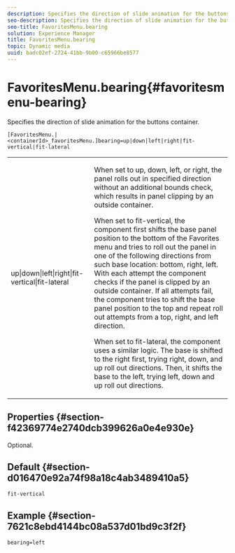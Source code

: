 ```yaml
---
description: Specifies the direction of slide animation for the buttons container.
seo-description: Specifies the direction of slide animation for the buttons container.
seo-title: FavoritesMenu.bearing
solution: Experience Manager
title: FavoritesMenu.bearing
topic: Dynamic media
uuid: badc02ef-2724-41bb-9b00-c65966be8577
---
```


# FavoritesMenu.bearing{#favoritesmenu-bearing}

Specifies the direction of slide animation for the buttons container.

`[FavoritesMenu.|<containerId>_favoritesMenu.]bearing=up|down|left|right|fit-vertical|fit-lateral`

<table id="table_2B109D2F91E64B5382B31921C3780FA5"> 
 <tbody> 
  <tr> 
   <td colname="col1"> <p><span class="codeph"> up|down|left|right|fit-vertical|fit-lateral</span> </p> </td> 
   <td colname="col2"> <p> When set to <span class="codeph"> up</span>, <span class="codeph"> down</span>, <span class="codeph"> left</span>, or <span class="codeph"> right</span>, the panel rolls out in specified direction without an additional bounds check, which results in panel clipping by an outside container. </p> <p>When set to <span class="codeph"> fit-vertical</span>, the component first shifts the base panel position to the bottom of the Favorites menu and tries to roll out the panel in one of the following directions from such base location: bottom, right, left. With each attempt the component checks if the panel is clipped by an outside container. If all attempts fail, the component tries to shift the base panel position to the top and repeat roll out attempts from a top, right, and left direction. </p> <p>When set to <span class="codeph"> fit-lateral</span>, the component uses a similar logic. The base is shifted to the right first, trying right, down, and up roll out directions. Then, it shifts the base to the left, trying left, down and up roll out directions. </p> </td> 
  </tr> 
 </tbody> 
</table>

## Properties {#section-f42369774e2740dcb399626a0e4e930e}

Optional.

## Default {#section-d016470e92a74f98a18c4ab3489410a5}

`fit-vertical`

## Example {#section-7621c8ebd4144bc08a537d01bd9c3f2f}

`bearing=left` 
